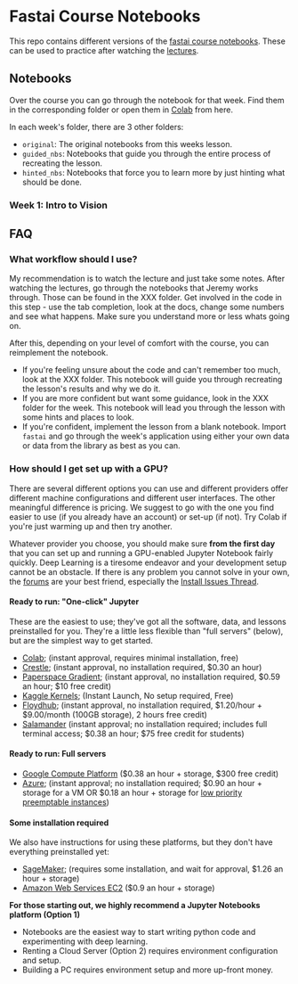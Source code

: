 # Fastai Course Notebooks

This repo contains different versions of the [fastai course notebooks](https://github.com/fastai/course-v3). These can be used to practice after watching the [lectures](https://course.fast.ai/).

## Notebooks

Over the course you can go through the notebook for that week. Find them in the corresponding folder or open them in [Colab](https://colab.research.google.com/) from here.

In each week's folder, there are 3 other folders:

- `original`: The original notebooks from this weeks lesson.
- `guided_nbs`: Notebooks that guide you through the entire process of recreating the lesson.
- `hinted_nbs`: Notebooks that force you to learn more by just hinting what should be done.

### Week 1: Intro to Vision



## FAQ

### What workflow should I use?

My recommendation is to watch the lecture and just take some notes. After watching the lectures, go through the notebooks that Jeremy works through. Those can be found in the XXX folder. Get involved in the code in this step - use the tab completion, look at the docs, change some numbers and see what happens. Make sure you understand more or less whats going on.

After this, depending on your level of comfort with the course, you can reimplement the notebook.

- If you're feeling unsure about the code and can't remember too much, look at the XXX folder. This notebook will guide you through recreating the lesson's results and why we do it.
- If you are more confident but want some guidance, look in the XXX folder for the week. This notebook will lead you through the lesson with some hints and places to look.
- If you're confident, implement the lesson from a blank notebook. Import `fastai` and go through the week's application using either your own data or data from the library as best as you can.

### How should I get set up with a GPU?

There are several different options you can use and different providers offer different machine configurations and different user interfaces. The other meaningful difference is pricing. We suggest to go with the one you find easier to use (if you already have an account) or set-up (if not). Try Colab if you're just warming up and then try another.

Whatever provider you choose, you should make sure **from the first day** that you can set up and running a GPU-enabled Jupyter Notebook fairly quickly. Deep Learning is a tiresome endeavor and your development setup cannot be an obstacle. If there is any problem you cannot solve in your own, the [forums](forums.fast.ai) are your best friend, especially the [Install Issues Thread](https://forums.fast.ai/t/fastai-v1-install-issues-thread/24111/87).

#### Ready to run: "One-click" Jupyter

These are the easiest to use; they've got all the software, data, and lessons preinstalled for you. They're a little less flexible than "full servers" (below), but are the simplest way to get started.

- [Colab](https://course.fast.ai/start_colab.html); (instant approval, requires minimal installation, free)
- [Crestle](https://course.fast.ai/start_crestle.html); (instant approval, no installation required, $0.30 an hour)
- [Paperspace Gradient](https://course.fast.ai/start_gradient.html); (instant approval, no installation required, $0.59 an hour; $10 free credit)
- [Kaggle Kernels](https://course.fast.ai/start_kaggle.html); (Instant Launch, No setup required, Free)
- [Floydhub](https://course.fast.ai/start_floydhub.html); (instant approval, no installation required, $1.20/hour + $9.00/month (100GB storage), 2 hours free credit)
- [Salamander](https://course.fast.ai/start_salamander.html) (instant approval; no installation required; includes full terminal access; $0.38 an hour; $75 free credit for students)

#### Ready to run: Full servers

- [Google Compute Platform](https://course.fast.ai/start_gcp.html) ($0.38 an hour + storage, $300 free credit)
- [Azure](https://course.fast.ai/start_azure.html); (instant approval; no installation required; $0.90 an hour + storage for a VM OR $0.18 an hour + storage for [low priority preemptable instances](https://docs.microsoft.com/azure/virtual-machine-scale-sets/virtual-machine-scale-sets-use-low-priority))

#### Some installation required

We also have instructions for using these platforms, but they don't have everything preinstalled yet:

- [SageMaker](https://course.fast.ai/start_sagemaker.html); (requires some installation, and wait for approval, $1.26 an hour + storage)
- [Amazon Web Services EC2](https://course.fast.ai/start_aws.html) ($0.9 an hour + storage)

**For those starting out, we highly recommend a Jupyter Notebooks platform (Option 1)**

* Notebooks are the easiest way to start writing python code and experimenting with deep learning.
* Renting a Cloud Server (Option 2) requires environment configuration and setup.
* Building a PC requires environment setup and more up-front money.
